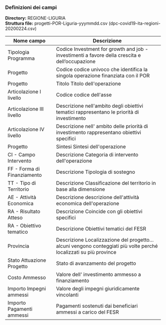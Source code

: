 ### Definizioni dei campi

**Directory:**  REGIONE-LIGURIA<br>
**Struttura file:** progetti-POR-Liguria-yyymmdd.csv (dpc-covid19-ita-regioni-20200224.csv)<br>

| Nome campo                  | Descrizione                       |
|-----------------------------|-----------------------------------|
Tipologia Programma | Codice	Investment for growth and job -  investimenti a favore della crescita e dell’occupazione |
Progetto | Codice	codice univoco che identifica la singola operazione finanziata con il POR |
Progetto | Titolo	Titolo dell'operazione |
Articolazione I livello | Codice	codice dell'asse |
Articolazione III livello | Descrizione	nell'ambito degli obiettivi tematici rappresentano le priorità di investimento |
Articolazione IV livello | Descrizione	nell' ambito delle priorità di investimento rappresentano obiettivi specifici |
Progetto | Sintesi	Sintesi dell'operazione |
CI - Campo Intervento | Descrizione	Categoria di intervento dell'operazione |
FF - Forma di Finanziamento | Descrizione	Tipologia di sostegno |
TT - Tipo di Territorio | Descrizione	Classificazione del territorio in base alla dimensione |
AE - Attività Economica | Descrizione	descrizione dell'attività economica dell'operazione |
RA - Risultato Atteso | Descrizione	Coincide con gli obiettivi specifici
RA - Obiettivo tematico | Descrizione	Obiettivi tematici del FESR
Provincia | Descrizione	Localizzazione del progetto…alcuni vengono conteggiati più volte perché localizzati su più province |
Stato Attuazione Progetto |	Stato di avanzamento del progetto |
Costo Ammesso	| Valore dell' investimento ammesso a finanziamento |
Importo Impegni ammessi	| Valore degli impegni giuridicamente vincolanti |
Importo Pagamenti ammessi |	Pagamenti sostenuti dai beneficiari ammessi a carico del FESR |
